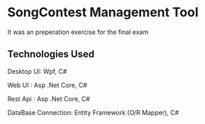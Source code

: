 # SongContest Management Tool
It was an preperation exercise for the final exam

## Technologies Used

Desktop UI:     Wpf, C#

Web UI    :     Asp .Net Core, C#

Rest Api  :     Asp .Net Core, C#

DataBase Connection:    Entity Framework (O/R Mapper), C#
